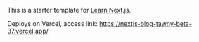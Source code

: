 This is a starter template for [Learn Next.js](https://nextjs.org/learn).

Deploys on Vercel, access link: https://nextjs-blog-tawny-beta-37.vercel.app/

